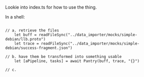 Lookie into index.ts for how to use the thing.

In a shell:

```

// a. retrieve the files
    let buff = readFileSync("../data_importer/mocks/simple-debian/llb.proto")
    let trace = readFileSync("../data_importer/mocks/simple-debian/success-fragment.json")

// b. have them be transformed into something usable
    let [aPipeline, tasks] = await Pantry(buff, trace, "{}")

// c. 

```